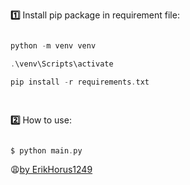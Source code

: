 

 **:one:** Install pip package in requirement file:

  

```c

python -m venv venv

.\venv\Scripts\activate

pip install -r requirements.txt

  
```

  

**:two:** How to use:

```c

$ python main.py


```



  

:weary:[by ErikHorus1249](https://github.com/ErikHorus1249)
